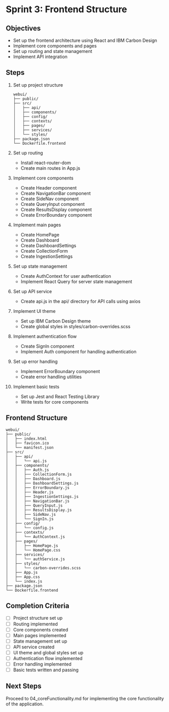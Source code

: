 # Sprint 3: Frontend Structure

## Objectives
- Set up the frontend architecture using React and IBM Carbon Design
- Implement core components and pages
- Set up routing and state management
- Implement API integration

## Steps

1. Set up project structure
   ```
   webui/
   ├── public/
   ├── src/
   │   ├── api/
   │   ├── components/
   │   ├── config/
   │   ├── contexts/
   │   ├── pages/
   │   ├── services/
   │   └── styles/
   ├── package.json
   └── Dockerfile.frontend
   ```

2. Set up routing
   - Install react-router-dom
   - Create main routes in App.js

3. Implement core components
   - Create Header component
   - Create NavigationBar component
   - Create SideNav component
   - Create QueryInput component
   - Create ResultsDisplay component
   - Create ErrorBoundary component

4. Implement main pages
   - Create HomePage
   - Create Dashboard
   - Create DashboardSettings
   - Create CollectionForm
   - Create IngestionSettings

5. Set up state management
   - Create AuthContext for user authentication
   - Implement React Query for server state management

6. Set up API service
   - Create api.js in the api/ directory for API calls using axios

7. Implement UI theme
   - Set up IBM Carbon Design theme
   - Create global styles in styles/carbon-overrides.scss

8. Implement authentication flow
   - Create SignIn component
   - Implement Auth component for handling authentication

9. Set up error handling
   - Implement ErrorBoundary component
   - Create error handling utilities

10. Implement basic tests
    - Set up Jest and React Testing Library
    - Write tests for core components

## Frontend Structure
```
webui/
├── public/
│   ├── index.html
│   ├── favicon.ico
│   └── manifest.json
├── src/
│   ├── api/
│   │   └── api.js
│   ├── components/
│   │   ├── Auth.js
│   │   ├── CollectionForm.js
│   │   ├── Dashboard.js
│   │   ├── DashboardSettings.js
│   │   ├── ErrorBoundary.js
│   │   ├── Header.js
│   │   ├── IngestionSettings.js
│   │   ├── NavigationBar.js
│   │   ├── QueryInput.js
│   │   ├── ResultsDisplay.js
│   │   ├── SideNav.js
│   │   └── SignIn.js
│   ├── config/
│   │   └── config.js
│   ├── contexts/
│   │   └── AuthContext.js
│   ├── pages/
│   │   ├── HomePage.js
│   │   └── HomePage.css
│   ├── services/
│   │   └── authService.js
│   ├── styles/
│   │   └── carbon-overrides.scss
│   ├── App.js
│   ├── App.css
│   └── index.js
├── package.json
└── Dockerfile.frontend
```

## Completion Criteria
- [ ] Project structure set up
- [ ] Routing implemented
- [ ] Core components created
- [ ] Main pages implemented
- [ ] State management set up
- [ ] API service created
- [ ] UI theme and global styles set up
- [ ] Authentication flow implemented
- [ ] Error handling implemented
- [ ] Basic tests written and passing

## Next Steps
Proceed to 04_coreFunctionality.md for implementing the core functionality of the application.